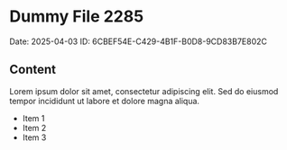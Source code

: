 # Dummy File 2285

Date: 2025-04-03
ID: 6CBEF54E-C429-4B1F-B0D8-9CD83B7E802C

## Content

Lorem ipsum dolor sit amet, consectetur adipiscing elit.
Sed do eiusmod tempor incididunt ut labore et dolore magna aliqua.

* Item 1
* Item 2
* Item 3

